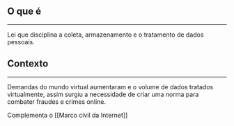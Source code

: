 ## O que é 
---
Lei que disciplina a coleta, armazenamento e o tratamento de dados pessoais.
## Contexto
---
Demandas do mundo virtual aumentaram e o volume de dados tratados virtualmente, assim surgiu a necessidade de criar uma norma para combater fraudes e crimes online.

Complementa o [[Marco civil da Internet]]